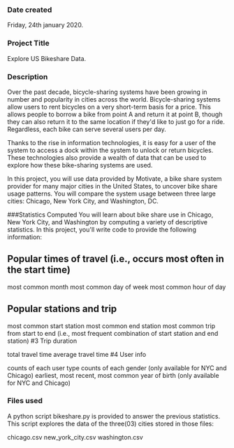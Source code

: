 ### Date created
Friday, 24th january 2020.
### Project Title
Explore US Bikeshare Data.

### Description
Over the past decade, bicycle-sharing systems have been growing in number and popularity in cities across the world.
Bicycle-sharing systems allow users to rent bicycles on a very short-term basis for a price. This allows people to borrow a
bike from point A and return it at point B, though they can also return it to the same location if they'd like to just go 
for a ride. Regardless, each bike can serve several users per day.

Thanks to the rise in information technologies, it is easy for a user of the system to access a dock within the system to 
unlock or return bicycles. These technologies also provide a wealth of data that can be used to explore how these bike-sharing 
systems are used.

In this project, you will use data provided by Motivate, a bike share system provider for many major cities in the United States,
to uncover bike share usage patterns. You will compare the system usage between three large cities: Chicago, New York City, and 
Washington, DC.

###Statistics Computed
You will learn about bike share use in Chicago, New York City, and Washington by computing a variety of descriptive statistics. In this project, you'll write code to provide the following information:

## Popular times of travel (i.e., occurs most often in the start time)

most common month
most common day of week
most common hour of day
## Popular stations and trip

most common start station
most common end station
most common trip from start to end (i.e., most frequent combination of start station and end station)
#3 Trip duration

total travel time
average travel time
#4 User info

counts of each user type
counts of each gender (only available for NYC and Chicago)
earliest, most recent, most common year of birth (only available for NYC and Chicago)

### Files used
A python script bikeshare.py is provided to answer the previous statistics. 
This script explores the data of the three(03) cities stored in those files:

chicago.csv
new_york_city.csv
washington.csv

